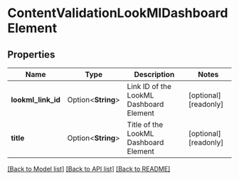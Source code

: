 # ContentValidationLookMlDashboardElement

## Properties

Name | Type | Description | Notes
------------ | ------------- | ------------- | -------------
**lookml_link_id** | Option<**String**> | Link ID of the LookML Dashboard Element | [optional][readonly]
**title** | Option<**String**> | Title of the LookML Dashboard Element | [optional][readonly]

[[Back to Model list]](../README.md#documentation-for-models) [[Back to API list]](../README.md#documentation-for-api-endpoints) [[Back to README]](../README.md)


